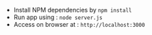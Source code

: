 - Install NPM dependencies by `npm install`
- Run app using : `node server.js`
- Access on browser at : `http://localhost:3000`
